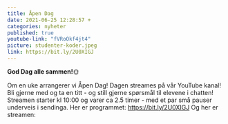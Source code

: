 ```yaml
---
title: Åpen Dag
date: 2021-06-25 12:28:57 +
categories: nyheter
published: true
youtube-link: "fVRoOkf4jt4"
picture: studenter-koder.jpeg
link: https://bit.ly/2U0XIGJ
---
```


**God Dag alle sammen!**🌞

Om en uke arrangerer vi Åpen Dag!
Dagen streames på vår YouTube kanal!
Bli gjerne med og ta en titt - og still gjerne spørsmål til elevene i chatten!
Streamen starter kl 10:00 og varer ca 2.5 timer - med et par små pauser underveis i sendinga.
Her er programmet: https://bit.ly/2U0XIGJ
Og her er streamen: